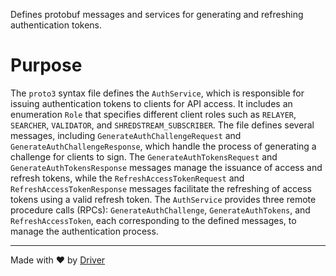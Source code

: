 <!--------------------------------------------------------------------------------->
<!-- IMPORTANT: This file is auto-generated by Driver (https://driver.ai). -------->
<!-- Manual edits may be overwritten on future commits. --------------------------->
<!--------------------------------------------------------------------------------->

Defines protobuf messages and services for generating and refreshing authentication tokens.

# Purpose
The `proto3` syntax file defines the `AuthService`, which is responsible for issuing authentication tokens to clients for API access. It includes an enumeration `Role` that specifies different client roles such as `RELAYER`, `SEARCHER`, `VALIDATOR`, and `SHREDSTREAM_SUBSCRIBER`. The file defines several messages, including `GenerateAuthChallengeRequest` and `GenerateAuthChallengeResponse`, which handle the process of generating a challenge for clients to sign. The `GenerateAuthTokensRequest` and `GenerateAuthTokensResponse` messages manage the issuance of access and refresh tokens, while the `RefreshAccessTokenRequest` and `RefreshAccessTokenResponse` messages facilitate the refreshing of access tokens using a valid refresh token. The `AuthService` provides three remote procedure calls (RPCs): `GenerateAuthChallenge`, `GenerateAuthTokens`, and `RefreshAccessToken`, each corresponding to the defined messages, to manage the authentication process.

---
Made with ❤️ by [Driver](https://www.driver.ai/)